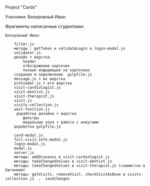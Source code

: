 Project "Cards"

Учасники: 
    Безкровный Иван

Фрагменты написанные студентами: 

    Безкровный Иван:

        filter.js
        методы : getToken и validateLogin в login-modal.js
        validator.js
        дизайн + верстка
            header
            отботражение карточек
            полныя информация на карточках
        создание и подключение  gulpfile.js
        message.js + их верстка
        preloader.js + его верстка
        visit-cardiologist.js
        visit-dentist.js
        visit-therapist.js
        visit.js
        visits-collection.js
        wait-function.js
         доработка дизайна + верстка
            фильтры
            модальные окна + работа с инвутами
        доработка gulpfile.js 

        card-modal.js
        full-visit-info-modal.js
        login-modal.js
        modal.js
        server.js
        методы: addDiseases в visit-cardiologist.js
        методы: takeChangedValues в visit-dentist.js  
        методы: takeChangedValues в visit-therapist.js (совместно в Евгением)
        методы: getVisits, removeVisit, checkVisitAsDone в visits-collection.js  ,  saveChanges

